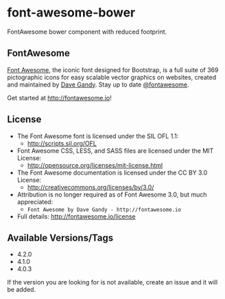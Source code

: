 # font-awesome-bower

FontAwesome bower component with reduced footprint.

## FontAwesome
[Font Awesome](http://fontawesome.io), the iconic font designed for Bootstrap, is a full suite of 369 pictographic icons for easy scalable vector graphics on websites, created and
maintained by [Dave Gandy](http://twitter.com/davegandy). Stay up to date [@fontawesome](http://twitter.com/fontawesome).

Get started at http://fontawesome.io!

## License
- The Font Awesome font is licensed under the SIL OFL 1.1:
  - http://scripts.sil.org/OFL
- Font Awesome CSS, LESS, and SASS files are licensed under the MIT License:
  - http://opensource.org/licenses/mit-license.html
- The Font Awesome documentation is licensed under the CC BY 3.0 License:
  - http://creativecommons.org/licenses/by/3.0/
- Attribution is no longer required as of Font Awesome 3.0, but much appreciated:
  - `Font Awesome by Dave Gandy - http://fontawesome.io`
- Full details: http://fontawesome.io/license


## Available Versions/Tags
- 4.2.0
- 4.1.0
- 4.0.3

If the version you are looking for is not available, create an issue and it will be added.
